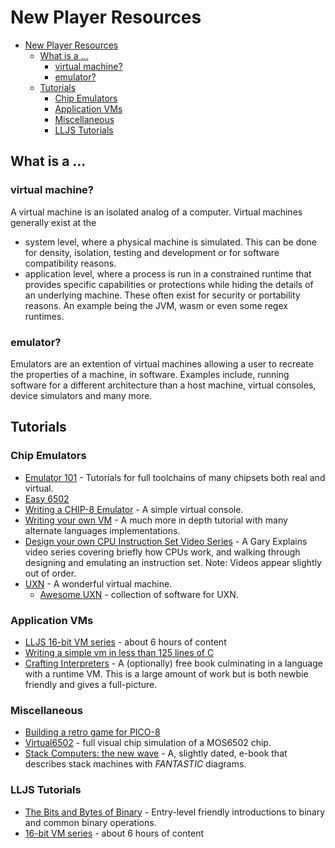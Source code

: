 # New Player Resources

<!-- TOC -->

- [New Player Resources](#new-player-resources)
	- [What is a ...](#what-is-a-)
		- [virtual machine?](#virtual-machine)
		- [emulator?](#emulator)
	- [Tutorials](#tutorials)
		- [Chip Emulators](#chip-emulators)
		- [Application VMs](#application-vms)
		- [Miscellaneous](#miscellaneous)
		- [LLJS Tutorials](#lljs-tutorials)

<!-- /TOC -->

## What is a ... 
### virtual machine?
A virtual machine is an isolated analog of a computer. Virtual machines generally exist at the

- system level, where a physical machine is simulated. This can be done for density, isolation, testing and development or for software compatibility reasons.
- application level, where a process is run in a constrained runtime that provides specific capabilities or protections while hiding the details of an underlying machine. These often exist for security or portability reasons. An example being the JVM, wasm or even some regex runtimes.

### emulator?
Emulators are an extention of virtual machines allowing a user to recreate the properties of a machine, in software. Examples include, running software for a different architecture than a host machine, virtual consoles, device simulators and many more.


## Tutorials
### Chip Emulators
- [Emulator 101](http://www.emulator101.com/welcome.html) - Tutorials for full toolchains of many chipsets both real and virtual.
- [Easy 6502](https://skilldrick.github.io/easy6502/)
- [Writing a CHIP-8 Emulator](http://craigthomas.ca/tag/chip8.html) - A simple virtual console.
- [Writing your own VM](https://justinmeiners.github.io/lc3-vm/) - A much more in depth tutorial with many alternate languages implementations.
- [Design your own CPU Instruction Set Video Series](https://www.youtube.com/playlist?list=PLxLxbi4e2mYGvzNw2RzIsM_rxnNC8m2Kz) - A Gary Explains video series covering briefly how CPUs work, and walking through designing and emulating an instruction set. Note: Videos appear slightly out of order.
- [UXN](https://100r.co/site/uxn.html) - A wonderful virtual machine.
  - [Awesome UXN](https://github.com/hundredrabbits/awesome-uxn) - collection of software for UXN.
### Application VMs
- [LLJS 16-bit VM series](https://www.youtube.com/playlist?list=PLP29wDx6QmW5DdwpdwHCRJsEubS5NrQ9b) - about 6 hours of content
- [Writing a simple vm in less than 125 lines of C](https://www.andreinc.net/2021/12/01/writing-a-simple-vm-in-less-than-125-lines-of-c)
- [Crafting Interpreters](https://craftinginterpreters.com/a-virtual-machine.html) - A (optionally) free book culminating in a language with a runtime VM. This is a large amount of work but is both newbie friendly and gives a full-picture.
### Miscellaneous
- [Building a retro game for PICO-8](https://thenewstack.io/retro-game-pico-8-basics/)
- [Virtual6502](http://visual6502.org/JSSim/index.html) - full visual chip simulation of a MOS6502 chip.
- [Stack Computers: the new wave](https://users.ece.cmu.edu/~koopman/stack_computers/index.html) - A, slightly dated, e-book that describes stack machines with _FANTASTIC_ diagrams.

### LLJS Tutorials
- [The Bits and Bytes of Binary](https://www.youtube.com/playlist?list=PLP29wDx6QmW47oPsNBFNEi_SYTOLDJXqQ) - Entry-level friendly introductions to binary and common binary operations.
- [16-bit VM series](https://www.youtube.com/playlist?list=PLP29wDx6QmW5DdwpdwHCRJsEubS5NrQ9b) - about 6 hours of content
 